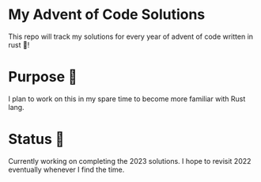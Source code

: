 # My Advent of Code Solutions
This repo will track my solutions for every year of advent of code written in rust 🦀!  
# Purpose 📖
I plan to work on this in my spare time to become more familiar with Rust lang.  
# Status 🚦
Currently working on completing the 2023 solutions. I hope to revisit 2022 eventually whenever I find the time.
